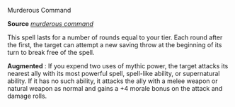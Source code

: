 Murderous Command

**Source** [_murderous command_](/pathfinderRPG/prd/ultimateMagic/spells/murderousCommand.html#_murderous-command)

This spell lasts for a number of rounds equal to your tier. Each round after the first, the target can attempt a new saving throw at the beginning of its turn to break free of the spell.

**Augmented** : If you expend two uses of mythic power, the target attacks its nearest ally with its most powerful spell, spell-like ability, or supernatural ability. If it has no such ability, it attacks the ally with a melee weapon or natural weapon as normal and gains a +4 morale bonus on the attack and damage rolls.

